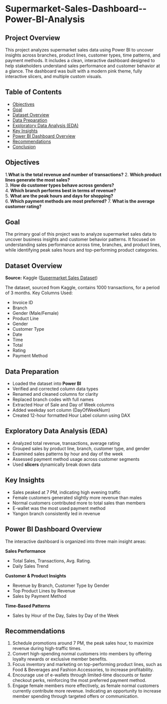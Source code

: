 # Supermarket-Sales-Dashboard--Power-BI-Analysis


## Project Overview
This project analyzes supermarket sales data using Power BI to uncover insights across branches, product lines, customer types, time patterns, and payment methods. It includes a clean, interactive dashboard designed to help stakeholders understand sales performance and customer behavior at a glance. The dashboard was built with a modern pink theme, fully interactive slicers, and multiple custom visuals. 


## Table of Contents
- [Objectives](#objectives)
- [Goal](#goal)
- [Dataset Overview](#dataset-overview)
- [ Data Preparation](#data-preparation)
- [Exploratory Data Analysis (EDA)](#exploratory-data-analysis-eda)
- [Key Insights](#key-insights)
- [Power BI Dashboard Overview ](#power-bi-dashboard-overview )
- [Recommendations](#recommendations)
- [Conclusion](#conclusion)


## Objectives  
1.**What is the total revenue and number of transactions?**
2. **Which product lines generate the most sales?**  
3. **How do customer types behave across genders?**  
4. **Which branch performs best in terms of revenue?**  
5. **What are the peak hours and days for shopping?**  
6. **Which payment methods are most preferred?**
7. **What is the average customer rating?**


## Goal
The primary goal of this project was to analyze supermarket sales data to uncover business insights and customer behavior patterns. It focused on understanding sales performance across time, branches, and product lines, while identifying peak sales hours and top-performing product categories.

## Dataset Overview
**Source:**
 Kaggle ([Supermarket Sales Dataset](https://www.kaggle.com/datasets/aungpyaeap/supermarket-sales))
   
The dataset, sourced from Kaggle, contains 1000 transactions, for a period of 3 months. Key Columns Used:
- Invoice ID 
- Branch
- Gender (Male/Female)
- Product Line
- Gender
- Customer Type
- Date
- Time
- Total
- Rating
- Payment Method



 ## Data Preparation  
- Loaded the dataset into **Power BI**  
- Verified and corrected column data types  
- Renamed and cleaned columns for clarity
- Replaced branch codes with full names
- Extracted Hour of Sale and Day of Week columns
- Added weekday sort column (DayOfWeekNum)
- Created 12-hour formatted Hour Label column using DAX


## Exploratory Data Analysis (EDA)
- Analyzed total revenue, transactions, average rating
- Grouped sales by product line, branch, customer type, and gender
- Examined sales patterns by hour and day of the week
- Assessed payment method usage across customer segments
- Used **slicers** dynamically break down data   


## Key Insights
- Sales peaked at 7 PM, indicating high evening traffic
- Female customers generated slightly more revenue than males
- Normal customers contributed more to total sales than members
- E-wallet was the most used payment method
- Yangon branch consistently led in revenue

##  Power BI Dashboard Overview  
The interactive dashboard is organized into three main insight areas:

**Sales Performance**
- Total Sales, Transactions, Avg. Rating.
- Daily Sales Trend

**Customer & Product Insights**
- Revenue by Branch, Customer Type by Gender
- Top Product Lines by Revenue
- Sales by Payment Method

**Time-Based Patterns**
- Sales by Hour of the Day, Sales by Day of the Week


## Recommendations
1.	Schedule promotions around 7 PM, the peak sales hour, to maximize revenue during high-traffic times.
2.	Convert high-spending normal customers into members by offering loyalty rewards or exclusive member benefits.
3.	Focus inventory and marketing on top-performing product lines, such as Food & Beverages and Fashion Accessories, to increase profitability.
4.	Encourage use of e-wallets through limited-time discounts or faster checkout perks, reinforcing the most preferred payment method.
5.	Engage female members more effectively, as female normal customers currently contribute more revenue. Indicating an opportunity to increase member spending through targeted offers or communication.



  



